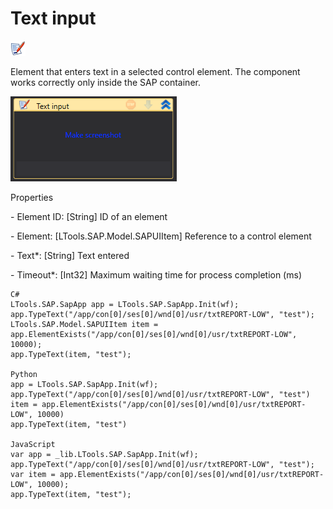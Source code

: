 # Text input

![](<../../../.gitbook/assets/0 (20).png>)

Element that enters text in a selected control element. The component works correctly only inside the SAP container.

![](<../../../.gitbook/assets/1 (16).png>)

Properties

&#x20;\- Element ID: \[String] ID of an element

&#x20;\- Element: \[LTools.SAP.Model.SAPUIItem] Reference to a control element

&#x20;\- Text\*: \[String] Text entered

&#x20;\- Timeout\*: \[Int32] Maximum waiting time for process completion (ms)

```
C#
LTools.SAP.SapApp app = LTools.SAP.SapApp.Init(wf);
app.TypeText("/app/con[0]/ses[0]/wnd[0]/usr/txtREPORT-LOW", "test");
LTools.SAP.Model.SAPUIItem item = app.ElementExists("/app/con[0]/ses[0]/wnd[0]/usr/txtREPORT-LOW", 10000);
app.TypeText(item, "test");

Python
app = LTools.SAP.SapApp.Init(wf);
app.TypeText("/app/con[0]/ses[0]/wnd[0]/usr/txtREPORT-LOW", "test")
item = app.ElementExists("/app/con[0]/ses[0]/wnd[0]/usr/txtREPORT-LOW", 10000)
app.TypeText(item, "test")
		
JavaScript
var app = _lib.LTools.SAP.SapApp.Init(wf);		
app.TypeText("/app/con[0]/ses[0]/wnd[0]/usr/txtREPORT-LOW", "test");
var item = app.ElementExists("/app/con[0]/ses[0]/wnd[0]/usr/txtREPORT-LOW", 10000);
app.TypeText(item, "test");
```
